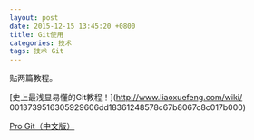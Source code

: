 ```yaml
---
layout: post
date: 2015-12-15 13:45:20 +0800
title: Git使用
categories: 技术
tags: 技术 Git
---
```

贴两篇教程。

[史上最浅显易懂的Git教程！](http://www.liaoxuefeng.com/wiki/
0013739516305929606dd18361248578c67b8067c8c017b000)

[Pro Git（中文版）](http://git.oschina.net/progit/)
